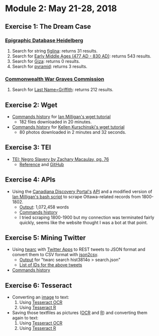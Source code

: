 # Module 2: May 21-28, 2018

## Exercise 1: The Dream Case

### [Epigraphic Database Heidelberg][0]

1. Search for string [figlina][1]: returns 31 results. 
2. Search for [Early Middle Ages (477 AD - 830 AD)][2]: returns 543 results.
3. Search for [Giza][3]: returns 0 results.
4. Search for [pyramid][4]: returns 3 results. 

### [Commonwealth War Graves Commission][5]
1. Search for [Last Name=Griffith][6]: returns 212 results.

## Exercise 2: Wget

* [Commands history][7] for [Ian Milligan's wget tutorial][8]
    * 182 files downloaded in 20 minutes.
* [Commands history][9] for [Kellen Kurschinski's wget tutorial][10]
    * 80 photos downloaded in 2 minutes and 32 seconds.

## Exercise 3: TEI

* [TEI: Negro Slavery by Zachary Macaulay, pg. 76][11]
    * [Reference][12] and [GitHub][13]

## Exercise 4: APIs

* Using the [Canadiana Discovery Portal's][14] [API][15] and a modified version of [Ian Milligan's bash script][16] to scrape Ottawa-related records from 1800-1802.
    * [Output][17]: 1,072,458 words
    * [Commands history][18]
    * I tried scraping 1800-1900 but my connection was terminated fairly quickly, seems like the website thought I was a bot at that point. 

## Exercise 5: Mining Twitter
* Using [twarc][19] with [Twitter Apps][20] to REST tweets to JSON format and convert them to CSV format with [json2csv][21]. 
    * [Output][22] for "twarc search hist3814o > search.json"
    * [List of IDs for the above tweets][23]
* [Commands history][24]

## Exercise 6: Tesseract

* Converting an [image][25] to text:
    1. Using [Tesseract OCR][26]
    2. Using [Tesseract R][27]
* Saving those textfiles as pictures ([OCR][28] and [R][30]) and converting them again to text:
    1. Using [Tesseract OCR][29]
    2. Using [Tesseract R][31]



[0]: http://edh-www.adw.uni-heidelberg.de/inschrift/suche
[1]: http://edh-www.adw.uni-heidelberg.de/inschrift/suche?hd_nr=&land=&fo_antik=&fo_modern_fundstelle=&literatur=&dat_jahr_a=&dat_jahr_e=&hist_periode=&atext1=figlina&bool=AND&atext2=&sort=hd_nr&anzahl=20
[2]: http://edh-www.adw.uni-heidelberg.de/inschrift/suche?hd_nr=&land=&fo_antik=&fo_modern_fundstelle=&literatur=&dat_jahr_a=&dat_jahr_e=&hist_periode=per_27&atext1=&bool=AND&atext2=&sort=hd_nr&anzahl=20
[3]: http://edh-www.adw.uni-heidelberg.de/inschrift/suche?hd_nr=&land=&fo_antik=&fo_modern_fundstelle=&literatur=&dat_jahr_a=&dat_jahr_e=&hist_periode=&atext1=giza&bool=AND&atext2=&sort=hd_nr&anzahl=20
[4]: http://edh-www.adw.uni-heidelberg.de/inschrift/suche?hd_nr=&land=&fo_antik=&fo_modern_fundstelle=&literatur=&dat_jahr_a=&dat_jahr_e=&hist_periode=&atext1=pyramid&bool=AND&atext2=&sort=hd_nr&anzahl=20
[5]: https://www.cwgc.org/find/find-war-dead
[6]: https://www.cwgc.org/find/find-war-dead/results?lastName=Griffith
[7]: history-wget-activehistory.md
[8]: https://programminghistorian.org/en/lessons/automated-downloading-with-wget
[9]: history-wget-war-diary.md
[10]: https://programminghistorian.org/en/lessons/applied-archival-downloading-with-wget
[11]: text-encoding-initiative-pg-76.xml
[12]: http://www.recoveredhistories.org/pamphlet1.php?catid=66
[13]: https://github.com/craftingdigitalhistory/module3-wranglingdata
[14]: http://search.canadiana.ca/
[15]: http://search.canadiana.ca/support/api
[16]: https://ianmilligan.ca/api-example-sh/
[17]: output.txt
[18]: history-api-canadiana.md
[19]: https://github.com/DocNow/twarc
[20]: https://apps.twitter.com/
[21]: https://www.npmjs.com/package/json2csv
[22]: output.csv
[23]: search-ids.txt
[24]: history-api-twarc.md
[25]: e001518087.jpg
[26]: tesseract-output.txt
[27]: R.txt
[28]: tesseract-output_1.png
[29]: tesseract-output_1.txt
[30]: R_1.png
[31]: R_1.txt